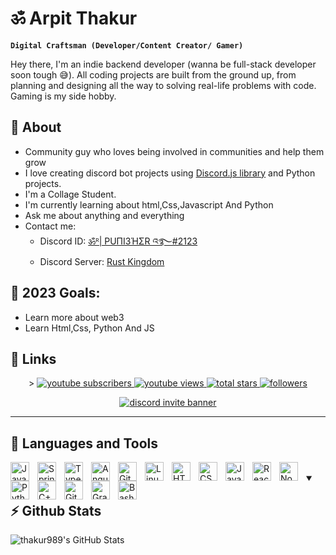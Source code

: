 <!-- Main Heading  -->

# ॐ Arpit Thakur

<!-- Intro -->

**`Digital Craftsman (Developer/Content Creator/ Gamer)`**

Hey there, I'm an indie backend developer (wanna be full-stack developer soon tough 😅). All coding projects are built from the ground up, from planning and designing all the way to solving real-life problems with code. Gaming is my side hobby. 
## 🧐 About

- Community guy who loves being involved in communities and help them grow
- I love creating discord bot projects using [Discord.js library](https://discord.js.org/#/) and Python projects.
- I'm a Collage Student.
- I'm currently learning about html,Css,Javascript And Python
- Ask me about anything and everything
- Contact me:
  - Discord ID: [ॐᴿ| PUПI3ΉΣR འ࿐#2123][discord-user-id]
  - Discord Server: [Rust Kingdom][discord-server-invite-link]


## 🥅 2023 Goals:

- Learn more about web3
- Learn Html,Css, Python And JS

## 🔗 Links

<!-- Social badges section -->

<p align="center">
>
  <a href="https://www.youtube.com/@thakur2337?sub_confirmation=1">
    <img 
      alt="youtube subscribers" 
      title="Subscribe to my YouTube channel" 
      src="https://img.shields.io/youtube/channel/subscribers/UCyc4JNEutYQBoDfdtnJ6vUCayQk2S7R7gO3DRGL-xgnLAag?color=red&label=SUBSCRIBERS&logo=youtube&logoColor=red&style=for-the-badge"
    />
  </a>
  <a href="https://www.youtube.com/@thakur2337">
    <img 
      alt="youtube views" 
      title="YouTube views" 
      src="https://img.shields.io/youtube/channel/views/UCayQk2S7R7gO3DRGL-xgnLA?color=red&label=YOUTUBE&logo=youtube&logoColor=red&style=for-the-badge"
    />
  </a> 
  <a href="https://github.com/thakur989?tab=repositories&sort=stargazers">
    <img 
    alt="total stars" 
    title="Total stars on GitHub" 
    src="https://custom-icon-badges.demolab.com/github/stars/thakur989?color=55960c&style=for-the-badge&labelColor=488207&logo=star"
    />
  </a>
  <a href="https://github.com/thakur989?tab=followers">
    <img 
    alt="followers" 
    title="Follow me on Github" 
    src="https://custom-icon-badges.demolab.com/github/followers/thakur989?color=236ad3&labelColor=1155ba&style=for-the-badge&logo=person-add&label=Follow&logoColor=white"
    />
  </a>
  <!-- To be fixed -->
  <!-- <a href="https://github.com/itz-tony/Simple-View-Counter">
    <img 
    alt="views" 
    title="GitHub profile views" 
    src="https://freshidea.com/jonah/app/itz-tony-profile-views"
    />
  </a> -->
</p>
<p align="center">
  <a href="https://discord.gg/KUFkGDthQH">
  <img 
    alt="discord invite banner"
    title="Discord Invite Banner"
    src="https://discord.com/api/guilds/1059590960578830386/widget.png?style=banner2"/>
  </a>
</p>

---

## 🧰 Languages and Tools

<img align="left" alt="Java" width="30px" style="padding-right:10px;" src="https://cdn.jsdelivr.net/gh/devicons/devicon/icons/java/java-original.svg"/>
<img align="left" alt="Spring" width="30px" style="padding-right:10px;" src="https://cdn.jsdelivr.net/gh/devicons/devicon/icons/spring/spring-original.svg" />
<img align="left" alt="TypeScript" width="30px" style="padding-right:10px;" src="https://cdn.jsdelivr.net/gh/devicons/devicon/icons/typescript/typescript-plain.svg" />
<img align="left" alt="Angular" width="30px" style="padding-right:10px;" src="https://cdn.jsdelivr.net/gh/devicons/devicon/icons/angularjs/angularjs-plain.svg" />
<img align="left" alt="Git" width="30px" style="padding-right:10px;" src="https://cdn.jsdelivr.net/gh/devicons/devicon/icons/git/git-original.svg" />
<img align="left" alt="Linux" width="30px" style="padding-right:10px;" src="https://cdn.jsdelivr.net/gh/devicons/devicon/icons/linux/linux-original.svg" />
<img align="left" alt="HTML" width="30px" style="padding-right:10px;" src="https://cdn.jsdelivr.net/gh/devicons/devicon/icons/html5/html5-plain.svg" />
<img align="left" alt="CSS" width="30px" style="padding-right:10px;" src="https://cdn.jsdelivr.net/gh/devicons/devicon/icons/css3/css3-plain.svg" />
<img align="left" alt="JavaScript" width="30px" style="padding-right:10px;" src="https://cdn.jsdelivr.net/gh/devicons/devicon/icons/javascript/javascript-plain.svg" />
<img align="left" alt="React" width="30px" style="padding-right:10px;" src="https://cdn.jsdelivr.net/gh/devicons/devicon/icons/react/react-original.svg" />
<img align="left" alt="NodeJS" width="30px" style="padding-right:10px;" src="https://cdn.jsdelivr.net/gh/devicons/devicon/icons/nodejs/nodejs-original.svg" />
<img align="left" alt="Python" width="30px" style="padding-right:10px;" src="https://cdn.jsdelivr.net/gh/devicons/devicon/icons/python/python-plain.svg" />
<img align="left" alt="C++" width="30px" style="padding-right:10px;" src="https://cdn.jsdelivr.net/gh/devicons/devicon/icons/cplusplus/cplusplus-line.svg" />
<img align="left" alt="GitHub" width="30px" style="padding-right:10px;" src="https://cdn.jsdelivr.net/gh/devicons/devicon/icons/github/github-original.svg" />
<img align="left" alt="Gradle" width="30px" style="padding-right:10px;" src="https://cdn.jsdelivr.net/gh/devicons/devicon/icons/gradle/gradle-plain.svg" />
<img align="left" alt="Bash" width="30px" style="padding-right:10px;" src="https://cdn.jsdelivr.net/gh/devicons/devicon/icons/bash/bash-original.svg" />
<br /> 

<details open>
  <summary><h2>⚡ Github Stats</h2></summary>
  <p>
  <img 
    align="center" 
    alt="thakur989's GitHub Stats" 
    src="https://github-readme-stats.vercel.app/api?username=thakur989&show_icons=true&theme=radical&hide_border=true" 
  />
  </p>
</details>

<!-- DEFINATIONS -->

[youtube]: https://youtube.com/@thakur2337
[discord-user-id]: https://discordapp.com/users/1032261556702035979
[discord-server-invite-link]: https://discord.gg/KUFkGDthQH